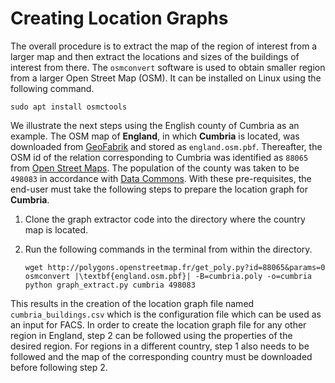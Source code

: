 # Creating Location Graphs

The overall procedure is to extract the map of the region of interest from a larger map and then extract the locations and sizes of the buildings of interest from there. The `osmconvert` software is used to obtain smaller region from a larger Open Street Map (OSM). It can be installed on Linux using the following command.

```shell
sudo apt install osmctools
```

We illustrate the next steps using the English county of Cumbria as an example. The OSM map of **England**, in which **Cumbria** is located, was downloaded from [GeoFabrik](http://download.geofabrik.de/europe/great-britain/england-latest.osm.pbf) and stored as `england.osm.pbf`. Thereafter, the OSM id of the relation corresponding to Cumbria was identified as `88065` from [Open Street Maps](https://www.openstreetmap.org/relation/88065). The population of the county was taken to be `498083` in accordance with [Data Commons](https://datacommons.org/tools/timeline#&place=nuts/UKD1&statsVar=Count_Person). With these pre-requisites, the end-user must take the following steps to prepare the location graph for **Cumbria**.

1. Clone the graph extractor code into the directory where the country map is located.
2. Run the following commands in the terminal from within the directory.

    ```shell
    wget http://polygons.openstreetmap.fr/get_poly.py?id=88065&params=0
    osmconvert |\textbf{england.osm.pbf}| -B=cumbria.poly -o=cumbria
    python graph_extract.py cumbria 498083
    ```

This results in the creation of the location graph file named `cumbria_buildings.csv` which is the configuration file which can be used as an input for FACS. In order to create the location graph file for any other region in England, step 2 can be followed using the properties of the desired region. For regions in a different country, step 1 also needs to be followed and the map of the corresponding country must be downloaded before following step 2.
